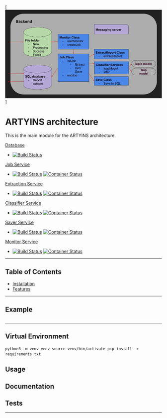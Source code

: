 [![ARTYINS Architecture](https://github.com/jax79sg/artyins/raw/master/SoftwareArchitecture.jpg)]

# ARTYINS architecture
This is the main module for the ARTYINS architecture. 

[Database](https://github.com/jax79sg/artyins-database)
- [![Build Status](https://travis-ci.com/jax79sg/artyins-database.svg?branch=master)](https://travis-ci.com/jax79sg/artyins-database)

[Job Service](https://github.com/jax79sg/artyins-jobservice)
- [![Build Status](https://travis-ci.com/jax79sg/artyins-jobservice.svg?branch=master)](https://travis-ci.com/jax79sg/artyins-jobservice)
[![Container Status](https://quay.io/repository/jax79sg/artyins-jobservice/status)](https://quay.io/repository/jax79sg/artyins-jobservice)

[Extraction Service](https://github.com/jax79sg/artyins-extractionservice)
- [![Build Status](https://travis-ci.com/jax79sg/artyins-extractionservice.svg?branch=master)](https://travis-ci.com/jax79sg/artyins-extractionservice)
[![Container Status](https://quay.io/repository/jax79sg/artyins-extractionservice/status)](https://quay.io/repository/jax79sg/artyins-extractionservice)

[Classifier Service](https://github.com/jax79sg/artyins-classifierservice)
- [![Build Status](https://travis-ci.com/jax79sg/artyins-classifierservice.svg?token=BREzYzgtHGHQp4of21Xp&branch=master)](https://travis-ci.com/jax79sg/artyins-classifierservice)
[![Container Status](https://quay.io/repository/jax79sg/artyins-classifierservice/status)](https://quay.io/repository/jax79sg/artyins-classifierservice)

[Saver Service](https://github.com/jax79sg/artyins-saveservice)
- [![Build Status](https://travis-ci.com/jax79sg/artyins-saveservice.svg?branch=master)](https://travis-ci.com/jax79sg/artyins-saveservice)
[![Container Status](https://quay.io/repository/jax79sg/artyins-saveservice/status)](https://quay.io/repository/jax79sg/artyins-saveservice)

[Monitor Service](https://github.com/jax79sg/artyins-monitor)
- [![Build Status](https://travis-ci.com/jax79sg/artyins-monitor.svg?branch=master)](https://travis-ci.com/jax79sg/artyins-monitor)
[![Container Status](https://quay.io/repository/jax79sg/artyins-monitor/status)](https://quay.io/repository/jax79sg/artyins-monitor)
---

## Table of Contents 

- [Installation](#installation)
- [Features](#features)

---

## Example 

```javascript
```

---

## Virtual Environment
`python3 -m venv venv
source venv/bin/activate
pip install -r requirements.txt`

## Usage 
## Documentation 
## Tests 

---

